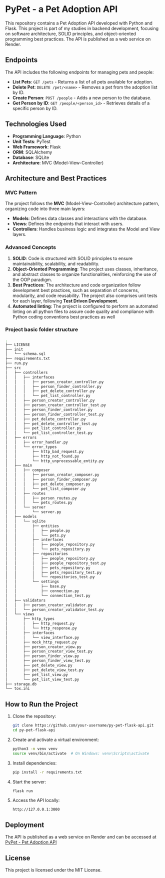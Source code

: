 # PyPet - a Pet Adoption API

This repository contains a Pet Adoption API developed with Python and Flask. This project is part of my studies in backend development, focusing on software architecture, SOLID principles, and object-oriented programming best practices. The API is published as a web service on Render.

## Endpoints

The API includes the following endpoints for managing pets and people:

- **List Pets**: `GET /pets` - Returns a list of all pets available for adoption.
- **Delete Pet**: `DELETE /pet/<name>` - Removes a pet from the adoption list by ID.
- **Create Person**: `POST /people` - Adds a new person to the database.
- **Get Person by ID**: `GET /people/<person_id>` - Retrieves details of a specific person by ID.

## Technologies Used

- **Programming Language**: Python
- **Unit Tests**: PyTest
- **Web Framework**: Flask
- **ORM**: SQLAlchemy
- **Database**: SQLite
- **Architecture**: MVC (Model-View-Controller)

## Architecture and Best Practices

### MVC Pattern

The project follows the **MVC** (Model-View-Controller) architecture pattern, organizing code into three main layers:
- **Models**: Defines data classes and interactions with the database.
- **Views**: Defines the endpoints that interact with users.
- **Controllers**: Handles business logic and integrates the Model and View layers.


### Advanced Concepts

1. **SOLID**: Code is structured with SOLID principles to ensure maintainability, scalability, and readability.
2. **Object-Oriented Programming**: The project uses classes, inheritance, and abstract classes to organize functionalities, reinforcing the use of the OOP paradigm.
3. **Best Practices**: The architecture and code organization follow development best practices, such as separation of concerns, modularity, and code reusability. The project also comprises unit tests for each layer, following **Test Driven Development**.
4. **Automated linting**: The project is configured to perform an automated linting on all python files to assure code quality and compliance with Python coding conventions best practices as well

### Project basic folder structure
```bash
.
├── LICENSE
├── init
│   └── schema.sql
├── requirements.txt
├── run.py
├── src
│   ├── controllers
│   │   ├── interfaces
│   │   │   ├── person_creator_controller.py
│   │   │   ├── person_finder_controller.py
│   │   │   ├── pet_delete_controller.py
│   │   │   └── pet_list_controller.py
│   │   ├── person_creator_controller.py
│   │   ├── person_creator_controller_test.py
│   │   ├── person_finder_controller.py
│   │   ├── person_finder_controller_test.py
│   │   ├── pet_delete_controller.py
│   │   ├── pet_delete_controller_test.py
│   │   ├── pet_list_controller.py
│   │   └── pet_list_controller_test.py
│   ├── errors
│   │   ├── error_handler.py
│   │   └── error_types
│   │       ├── http_bad_request.py
│   │       ├── http_not_found.py
│   │       └── http_unprocessable_entity.py
│   ├── main
│   │   ├── composer
│   │   │   ├── person_creator_composer.py
│   │   │   ├── person_finder_composer.py
│   │   │   ├── pet_delete_composer.py
│   │   │   └── pet_list_composer.py
│   │   ├── routes
│   │   │   ├── person_routes.py
│   │   │   └── pets_routes.py
│   │   └── server
│   │       └── server.py
│   ├── models
│   │   └── sqlite
│   │       ├── entities
│   │       │   ├── people.py
│   │       │   └── pets.py
│   │       ├── interfaces
│   │       │   ├── people_repository.py
│   │       │   └── pets_repository.py
│   │       ├── repositories
│   │       │   ├── people_repository.py
│   │       │   ├── people_repository_test.py
│   │       │   ├── pets_repository.py
│   │       │   ├── pets_repository_test.py
│   │       │   └── repositories_test.py
│   │       └── settings
│   │           ├── base.py
│   │           ├── connection.py
│   │           └── connection_test.py
│   ├── validators
│   │   ├── person_creator_validator.py
│   │   └── person_creator_validator_test.py
│   └── views
│       ├── http_types
│       │   ├── http_request.py
│       │   └── http_response.py
│       ├── interfaces
│       │   └── view_interface.py
│       ├── mock_http_request.py
│       ├── person_creator_view.py
│       ├── person_creator_view_test.py
│       ├── person_finder_view.py
│       ├── person_finder_view_test.py
│       ├── pet_delete_view.py
│       ├── pet_delete_view_test.py
│       ├── pet_list_view.py
│       └── pet_list_view_test.py
├── storage.db
└── tox.ini
```

## How to Run the Project

1. Clone the repository:
    ```bash
    git clone https://github.com/your-username/py-pet-flask-api.git
    cd py-pet-flask-api
    ```

2. Create and activate a virtual environment:
    ```bash
    python3 -m venv venv
    source venv/bin/activate  # On Windows: venv\Scripts\activate
    ```

3. Install dependencies:
    ```bash
    pip install -r requirements.txt
    ```

4. Start the server:
    ```bash
    flask run
    ```

5. Access the API locally:
    ```
    http://127.0.0.1:3000
    ```

## Deployment

The API is published as a web service on Render and can be accessed at [PyPet - Pet Adoption API](https://py-pet-flask-api.onrender.com/)

## License

This project is licensed under the MIT License.
